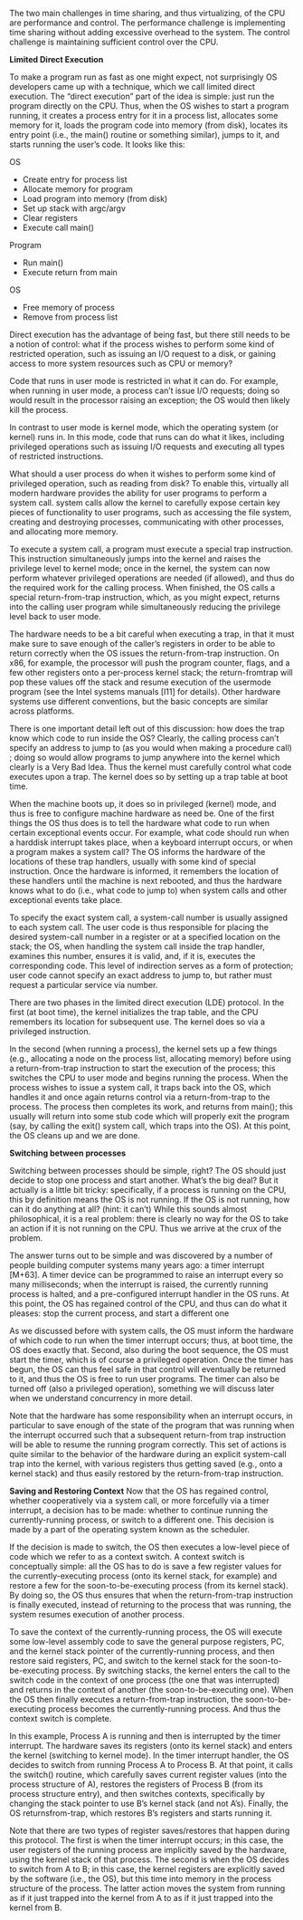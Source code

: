 The two main challenges in time sharing, and thus virtualizing, of the CPU are performance and control. 
The performance challenge is implementing time sharing without adding excessive overhead to the system. 
The control challenge is maintaining sufficient control over the CPU. 

**Limited Direct Execution** 

To make a program run as fast as one might expect, not surprisingly
OS developers came up with a technique, which we call limited direct
execution. The “direct execution” part of the idea is simple: just run the
program directly on the CPU. Thus, when the OS wishes to start a program running, 
it creates a process entry for it in a process list, allocates
some memory for it, loads the program code into memory (from disk), 
locates its entry point (i.e., the main() routine or something similar), jumps
to it, and starts running the user’s code. It looks like this: 

OS 
- Create entry for process list
- Allocate memory for program
- Load program into memory (from disk) 
- Set up stack with argc/argv
- Clear registers
- Execute call main()

Program 
- Run main()
- Execute return from main

OS 
- Free memory of process
- Remove from process list

Direct execution has the advantage of being fast, but there still needs to be a notion of control: 
what if the process wishes to perform some kind of restricted operation, such
as issuing an I/O request to a disk, or gaining access to more system
resources such as CPU or memory?

Code that runs in user mode is restricted in what it
can do. For example, when running in user mode, a process can’t issue
I/O requests; doing so would result in the processor raising an exception;
the OS would then likely kill the process.

In contrast to user mode is kernel mode, which the operating system
(or kernel) runs in. In this mode, code that runs can do what it likes, 
including privileged operations such as issuing I/O requests and executing
all types of restricted instructions.

What should a user process do when it wishes to perform some kind of privileged operation,
such as reading from disk? To enable this, virtually all modern hardware provides the ability 
for user programs to perform a system call. system calls
allow the kernel to carefully expose certain key pieces of functionality to
user programs, such as accessing the file system, creating and destroying processes, communicating 
with other processes, and allocating more memory. 

To execute a system call, a program must execute a special trap instruction. This instruction 
simultaneously jumps into the kernel and raises the privilege level to kernel mode; once in the 
kernel, the system can now perform whatever privileged operations are needed (if allowed), and thus do
the required work for the calling process. When finished, the OS calls a
special return-from-trap instruction, which, as you might expect, returns
into the calling user program while simultaneously reducing the privilege level back to user mode.

The hardware needs to be a bit careful when executing a trap, in that it
must make sure to save enough of the caller’s registers in order to be able
to return correctly when the OS issues the return-from-trap instruction.
On x86, for example, the processor will push the program counter, flags,
and a few other registers onto a per-process kernel stack; the return-fromtrap 
will pop these values off the stack and resume execution of the usermode program 
(see the Intel systems manuals [I11] for details). Other
hardware systems use different conventions, but the basic concepts are
similar across platforms.

There is one important detail left out of this discussion: how does the
trap know which code to run inside the OS? Clearly, the calling process
can’t specify an address to jump to (as you would when making a procedure call)
; doing so would allow programs to jump anywhere into the
kernel which clearly is a Very Bad Idea. Thus the kernel must carefully
control what code executes upon a trap. The kernel does so by setting up 
a trap table at boot time.

When the machine boots up, it does so in privileged (kernel) mode, and thus is free
to configure machine hardware as need be. One of the first things the OS
thus does is to tell the hardware what code to run when certain exceptional events occur.
For example, what code should run when a harddisk interrupt takes place, when a keyboard 
interrupt occurs, or when a program makes a system call? The OS informs the hardware of the
locations of these trap handlers, usually with some kind of special instruction. 
Once the hardware is informed, it remembers the location of
these handlers until the machine is next rebooted, and thus the hardware
knows what to do (i.e., what code to jump to) when system calls and other
exceptional events take place. 

To specify the exact system call, a system-call number is usually assigned to each system call. 
The user code is thus responsible for placing the desired system-call number in 
a register or at a specified location on the stack; the OS, when handling the system 
call inside the trap handler, examines this number, ensures it is valid, and, if it is, 
executes the corresponding code. This level of indirection serves as a form of protection;
user code cannot specify an exact address to jump to, but rather must
request a particular service via number.

There are two phases in the limited direct execution (LDE) protocol.
In the first (at boot time), the kernel initializes the trap table, and the
CPU remembers its location for subsequent use. The kernel does so via a
privileged instruction.

In the second (when running a process), the kernel sets up a few things
(e.g., allocating a node on the process list, allocating memory) before using a return-from-trap instruction to start the execution of the process;
this switches the CPU to user mode and begins running the process.
When the process wishes to issue a system call, it traps back into the OS,
which handles it and once again returns control via a return-from-trap
to the process. The process then completes its work, and returns from
main(); this usually will return into some stub code which will properly
exit the program (say, by calling the exit() system call, which traps into
the OS). At this point, the OS cleans up and we are done. 

**Switching between processes**

Switching between processes should be simple, right? The
OS should just decide to stop one process and start another. What’s the
big deal? But it actually is a little bit tricky: specifically, if a process is
running on the CPU, this by definition means the OS is not running. If
the OS is not running, how can it do anything at all? (hint: it can’t) While
this sounds almost philosophical, it is a real problem: there is clearly no
way for the OS to take an action if it is not running on the CPU. Thus we
arrive at the crux of the problem.

The answer turns out to be simple and was discovered by a number
of people building computer systems many years ago: a timer interrupt
[M+63]. A timer device can be programmed to raise an interrupt every
so many milliseconds; when the interrupt is raised, the currently running
process is halted, and a pre-configured interrupt handler in the OS runs.
At this point, the OS has regained control of the CPU, and thus can do
what it pleases: stop the current process, and start a different one

As we discussed before with system calls, the OS must inform the
hardware of which code to run when the timer interrupt occurs; thus,
at boot time, the OS does exactly that. Second, also during the boot
sequence, the OS must start the timer, which is of course a privileged
operation. Once the timer has begun, the OS can thus feel safe in that
control will eventually be returned to it, and thus the OS is free to run
user programs. The timer can also be turned off (also a privileged operation), 
something we will discuss later when we understand concurrency in more detail.

Note that the hardware has some responsibility when an interrupt occurs, 
in particular to save enough of the state of the program that was
running when the interrupt occurred such that a subsequent return-from
trap instruction will be able to resume the running program correctly.
This set of actions is quite similar to the behavior of the hardware during
an explicit system-call trap into the kernel, with various registers thus
getting saved (e.g., onto a kernel stack) and thus easily restored by the
return-from-trap instruction.

**Saving and Restoring Context**
Now that the OS has regained control, whether cooperatively via a system call, 
or more forcefully via a timer interrupt, a decision has to be
made: whether to continue running the currently-running process, or
switch to a different one. This decision is made by a part of the operating
system known as the scheduler.

If the decision is made to switch, the OS then executes a low-level
piece of code which we refer to as a context switch. A context switch is
conceptually simple: all the OS has to do is save a few register values
for the currently-executing process (onto its kernel stack, for example)
and restore a few for the soon-to-be-executing process (from its kernel
stack). By doing so, the OS thus ensures that when the return-from-trap
instruction is finally executed, instead of returning to the process that was
running, the system resumes execution of another process.

To save the context of the currently-running process, the OS will execute some 
low-level assembly code to save the general purpose registers, PC, and the kernel 
stack pointer of the currently-running process, and then 
restore said registers, PC, and switch to the kernel stack for the
soon-to-be-executing process. By switching stacks, the kernel enters the
call to the switch code in the context of one process (the one that was 
interrupted) and returns in the context of another (the soon-to-be-executing
one). When the OS then finally executes a return-from-trap instruction,
the soon-to-be-executing process becomes the currently-running process.
And thus the context switch is complete.

In this example, Process A is running and then is interrupted by the timer 
interrupt. The hardware saves its registers (onto its kernel stack) and enters the kernel
(switching to kernel mode). In the timer interrupt handler, the OS decides
to switch from running Process A to Process B. At that point, it calls the
switch() routine, which carefully saves current register values (into the
process structure of A), restores the registers of Process B (from its process
structure entry), and then switches contexts, specifically by changing the
stack pointer to use B’s kernel stack (and not A’s). Finally, the OS returnsfrom-trap, 
which restores B’s registers and starts running it.

Note that there are two types of register saves/restores that happen
during this protocol. The first is when the timer interrupt occurs; in this
case, the user registers of the running process are implicitly saved by the
hardware, using the kernel stack of that process. The second is when the
OS decides to switch from A to B; in this case, the kernel registers are explicitly saved by the software (i.e., the OS), but this time into memory in
the process structure of the process. The latter action moves the system
from running as if it just trapped into the kernel from A to as if it just
trapped into the kernel from B.

